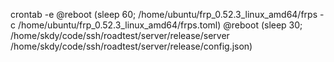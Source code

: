 crontab -e
@reboot (sleep 60; /home/ubuntu/frp_0.52.3_linux_amd64/frps -c /home/ubuntu/frp_0.52.3_linux_amd64/frps.toml)
@reboot (sleep 30; /home/skdy/code/ssh/roadtest/server/release/server /home/skdy/code/ssh/roadtest/server/release/config.json)
